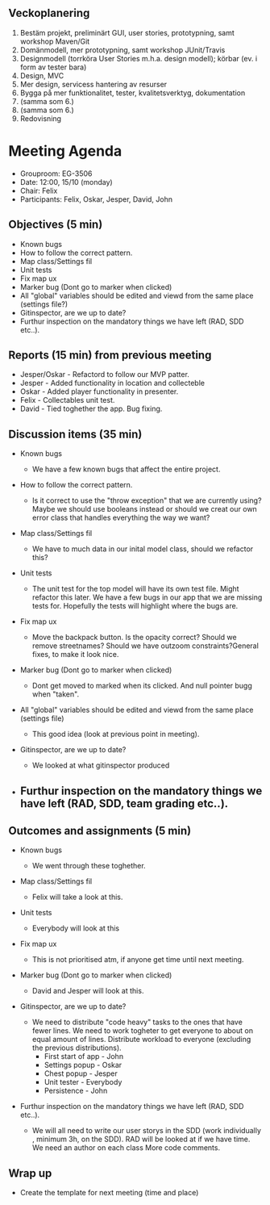 ## Veckoplanering
1. Bestäm projekt, preliminärt GUI, user stories, prototypning, samt workshop Maven/Git
2. Domänmodell, mer prototypning, samt workshop JUnit/Travis
3. Designmodell (torrköra User Stories m.h.a. design modell); körbar (ev. i form av tester bara)
4. Design, MVC
5. Mer design, servicess hantering av resurser
6. Bygga på mer funktionalitet, tester, kvalitetsverktyg, dokumentation
7. (samma som 6.)
8. (samma som 6.)
9. Redovisning

# Meeting Agenda

- Grouproom: EG-3506
- Date: 12:00, 15/10 (monday)
- Chair: Felix 
- Participants: Felix, Oskar, Jesper, David, John


## Objectives (5 min) 
- Known bugs
- How to follow the correct pattern.
- Map class/Settings fil
- Unit tests
- Fix map ux
- Marker bug (Dont go to marker when clicked)
- All "global" variables should be edited and viewd from the same place (settings file?)
- Gitinspector, are we up to date?
- Furthur inspection on the mandatory things we have left (RAD, SDD etc..).


## Reports (15 min) from previous meeting

- Jesper/Oskar - Refactord to follow our MVP patter. 
- Jesper       - Added functionality in location and collecteble
- Oskar        - Added player functionality in presenter.
- Felix        - Collectables unit test.
- David        - Tied toghether the app. Bug fixing.

## Discussion items (35 min)

- Known bugs
  - We have a few known bugs that affect the entire project.
  
- How to follow the correct pattern.
  - Is it correct to use the "throw exception" that we are currently using?
    Maybe we should use booleans instead or should we creat our own error class that handles everything the way we want?
    
  
- Map class/Settings fil
  - We have to much data in our inital model class, should we refactor this?
  
- Unit tests
  - The unit test for the top model will have its own test file. Might refactor this later.
    We have a few bugs in our app that we are missing tests for.
    Hopefully the tests will highlight where the bugs are.
  
- Fix map ux
  - Move the backpack button. Is the opacity correct? Should we remove streetnames? Should we have outzoom constraints?General fixes, to make it look nice.
  
- Marker bug (Dont go to marker when clicked)
  - Dont get moved to marked when its clicked. And null pointer bugg when "taken".

  
- All "global" variables should be edited and viewd from the same place (settings file)
  - This good idea (look at previous point in meeting).
  
- Gitinspector, are we up to date?
  - We looked at what gitinspector produced

- Furthur inspection on the mandatory things we have left (RAD, SDD, team grading etc..).
  - 
  

## Outcomes and assignments (5 min)

- Known bugs
  - We went through these toghether.
  
- Map class/Settings fil
  -  Felix will take a look at this.
  
- Unit tests
  -  Everybody will look at this
  
- Fix map ux
  -  This is not prioritised atm, if anyone get time until next meeting.

- Marker bug (Dont go to marker when clicked)
   -  David and Jesper will look at this. 
   
- Gitinspector, are we up to date?
  - We need to distribute "code heavy" tasks to the ones that have fewer lines.
    We need to work togheter to get everyone to about on equal amount of lines.
    Distribute workload to everyone (excluding the previous distributions).
      - First start of app - John
      - Settings popup - Oskar
      - Chest popup - Jesper
      - Unit tester - Everybody
      - Persistence - John 

- Furthur inspection on the mandatory things we have left (RAD, SDD etc..).
  - We will all need to write our user storys in the SDD (work individually , minimum 3h, on the SDD).
    RAD will be looked at if we have time. 
    We need an author on each class
    More code comments.


## Wrap up

- Create the template for next meeting (time and place)
